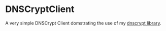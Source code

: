 # DNSCryptClient
A very simple DNSCrypt Client domstrating the use of my [dnscrypt library](https://github.com/willnix/dnscrypt).
